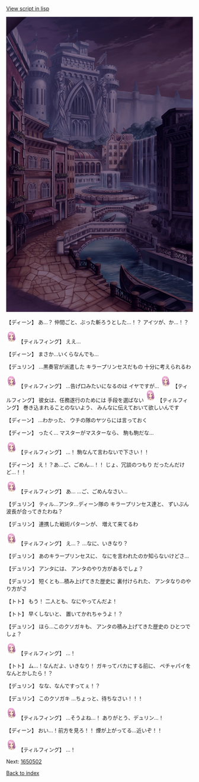 [View script in lisp](../scripts/1650402.txt)

![006_town_TotalEclipse.png](../images/backgrounds/006_town_TotalEclipse.png)

【ディーン】
あ…？
仲間ごと、ぶった斬ろうとした…！？
アイツが、か…！？

<img src="../images/units/101411.png" alt="101411.png" height="34"/>
【ティルフィング】
ええ…

【ディーン】
まさか…いくらなんでも…

【デュリン】
…黒奏官が派遣した
キラープリンセスだもの
十分に考えられるわ

<img src="../images/units/101411.png" alt="101411.png" height="34"/>
【ティルフィング】
…告げ口みたいになるのは
イヤですが…

<img src="../images/units/101411.png" alt="101411.png" height="34"/>
【ティルフィング】
彼女は、任務遂行のためには
手段を選ばない

<img src="../images/units/101411.png" alt="101411.png" height="34"/>
【ティルフィング】
巻き込まれることのないよう、
みんなに伝えておいて欲しいんです

【ディーン】
…わかった、
ウチの隊のヤツらには言っておく

【ディーン】
ったく…
マスターがマスターなら、
駒も駒だな…

<img src="../images/units/101411.png" alt="101411.png" height="34"/>
【ティルフィング】
…！
駒なんて言わないで下さい！！

【ディーン】
え！？あ…ご、ごめん…！！
じょ、冗談のつもり
だったんだけど…！！

<img src="../images/units/101411.png" alt="101411.png" height="34"/>
【ティルフィング】
あ…
…ご、ごめんなさい…

【デュリン】
ティル…アンタ…ディーン隊の
キラープリンセス達と、
ずいぶん波長が合ってきたわね？

【デュリン】
連携した戦術パターンが、
増えて来てるわ

<img src="../images/units/101411.png" alt="101411.png" height="34"/>
【ティルフィング】
え…？
…なに、いきなり？

【デュリン】
あのキラープリンセスに、
なにを言われたのか知らないけどさ…

【デュリン】
アンタには、
アンタのやり方があるでしょ？

【デュリン】
短くとも…積み上げてきた歴史に
裏付けられた、
アンタなりのやり方がさ

【トト】
もう！
二人とも、なにやってんだよ！

【トト】
早くしないと、
置いてかれちゃうよ！？

【デュリン】
ほら…このクソガキも、
アンタの積み上げてきた歴史の
ひとつでしょ？

<img src="../images/units/101411.png" alt="101411.png" height="34"/>
【ティルフィング】
…！

【トト】
ム…！なんだよ、いきなり！
ガキってバカにする前に、
ペチャパイをなんとかしたら！？

【デュリン】
なな、なんですってぇ！？

【デュリン】
このクソガキ
…ちょっと、待ちなさい！！！

<img src="../images/units/101411.png" alt="101411.png" height="34"/>
【ティルフィング】
…そうよね…！
ありがとう、デュリン…！

【ディーン】
おい…！前方を見ろ！！
煙が上がってる…近いぞ！！

<img src="../images/units/101411.png" alt="101411.png" height="34"/>
【ティルフィング】
…！


Next: [1650502](1650502.md)

[Back to index](index.md)
